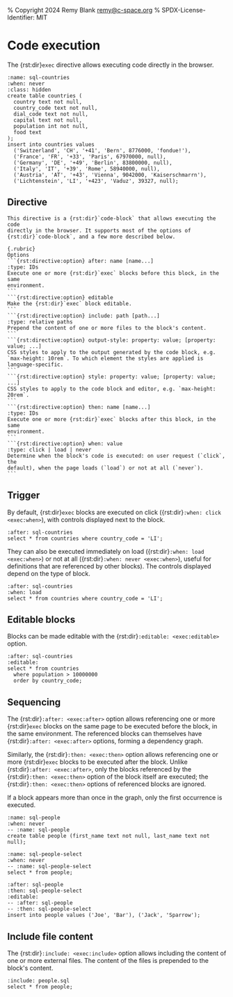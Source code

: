 % Copyright 2024 Remy Blank <remy@c-space.org>
% SPDX-License-Identifier: MIT

# Code execution

The {rst:dir}`exec` directive allows executing code directly in the browser.

```{exec} sql
:name: sql-countries
:when: never
:class: hidden
create table countries (
  country text not null,
  country_code text not null,
  dial_code text not null,
  capital text not null,
  population int not null,
  food text
);
insert into countries values
  ('Switzerland', 'CH', '+41', 'Bern', 8776000, 'fondue!'),
  ('France', 'FR', '+33', 'Paris', 67970000, null),
  ('Germany', 'DE', '+49', 'Berlin', 83800000, null),
  ('Italy', 'IT', '+39', 'Rome', 58940000, null),
  ('Austria', 'AT', '+43', 'Vienna', 9042000, 'Kaiserschmarrn'),
  ('Lichtenstein', 'LI', '+423', 'Vaduz', 39327, null);
```

## Directive

````{rst:directive} .. exec:: language (html | python | sql)
This directive is a {rst:dir}`code-block` that allows executing the code
directly in the browser. It supports most of the options of
{rst:dir}`code-block`, and a few more described below.

{.rubric}
Options
```{rst:directive:option} after: name [name...]
:type: IDs
Execute one or more {rst:dir}`exec` blocks before this block, in the same
environment.
```
```{rst:directive:option} editable
Make the {rst:dir}`exec` block editable.
```
```{rst:directive:option} include: path [path...]
:type: relative paths
Prepend the content of one or more files to the block's content.
```
```{rst:directive:option} output-style: property: value; [property: value; ...]
CSS styles to apply to the output generated by the code block, e.g.
`max-height: 10rem`. To which element the styles are applied is
language-specific.
```
```{rst:directive:option} style: property: value; [property: value; ...]
CSS styles to apply to the code block and editor, e.g. `max-height: 20rem`.
```
```{rst:directive:option} then: name [name...]
:type: IDs
Execute one or more {rst:dir}`exec` blocks after this block, in the same
environment.
```
```{rst:directive:option} when: value
:type: click | load | never
Determine when the block's code is executed: on user request (`click`, the
default), when the page loads (`load`) or not at all (`never`).
```
````

## Trigger

By default, {rst:dir}`exec` blocks are executed on click
({rst:dir}`:when: click <exec:when>`), with controls displayed next to the
  block.

```{exec} sql
:after: sql-countries
select * from countries where country_code = 'LI';
```

They can also be executed immediately on load
({rst:dir}`:when: load <exec:when>`) or not at all
({rst:dir}`:when: never <exec:when>`), useful for definitions that are
referenced by other blocks). The controls displayed depend on the type of block.

```{exec} sql
:after: sql-countries
:when: load
select * from countries where country_code = 'LI';
```

## Editable blocks

Blocks can be made editable with the {rst:dir}`:editable: <exec:editable>`
option.

```{exec} sql
:after: sql-countries
:editable:
select * from countries
  where population > 10000000
  order by country_code;
```

## Sequencing

The {rst:dir}`:after: <exec:after>` option allows referencing one or more
{rst:dir}`exec` blocks on the same page to be executed before the block, in the
same environment. The referenced blocks can themselves have
{rst:dir}`:after: <exec:after>` options, forming a dependency graph.

Similarly, the {rst:dir}`:then: <exec:then>` option allows referencing one or
more {rst:dir}`exec` blocks to be executed after the block. Unlike
{rst:dir}`:after: <exec:after>`, only the blocks referenced by the
{rst:dir}`:then: <exec:then>` option of the block itself are executed; the
{rst:dir}`:then: <exec:then>` options of referenced blocks are ignored.

If a block appears more than once in the graph, only the first occurrence is
executed.

```{exec} sql
:name: sql-people
:when: never
-- :name: sql-people
create table people (first_name text not null, last_name text not null);
```

```{exec} sql
:name: sql-people-select
:when: never
-- :name: sql-people-select
select * from people;
```

```{exec} sql
:after: sql-people
:then: sql-people-select
:editable:
-- :after: sql-people
-- :then: sql-people-select
insert into people values ('Joe', 'Bar'), ('Jack', 'Sparrow');
```

## Include file content

The {rst:dir}`:include: <exec:include>` option allows including the content of
one or more external files. The content of the files is prepended to the block's
content.

```{exec} sql
:include: people.sql
select * from people;
```
